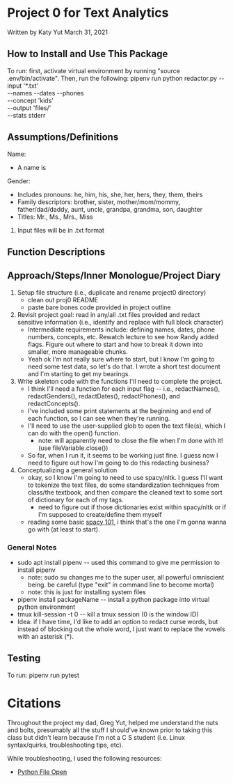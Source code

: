 # Project 0 for Text Analytics
Written by Katy Yut
March 31, 2021

## How to Install and Use This Package
To run: first, activate virtual environment by running "source .env/bin/activate". Then, run the following:
pipenv run python redactor.py --input '\*.txt' \
                    --names --dates --phones \
                    --concept 'kids' \
                    --output 'files/' \
                    --stats stderr

## Assumptions/Definitions
Name:
* A name is

Gender:
* Includes pronouns: he, him, his, she, her, hers, they, them, theirs
* Family descriptors: brother, sister, mother/mom/mommy, father/dad/daddy, aunt, uncle, grandpa, grandma, son, daughter
* Titles: Mr., Ms., Mrs., Miss 

1. Input files will be in .txt format

## Function Descriptions


## Approach/Steps/Inner Monologue/Project Diary
1. Setup file structure (i.e., duplicate and rename project0 directory)
	+ clean out proj0 README
	+ paste bare bones code provided in project outline
2. Revisit project goal: read in any/all .txt files provided and redact sensitive information (i.e., identify and replace with full block character)
	+ Intermediate requirements include: defining names, dates, phone numbers, concepts, etc. Rewatch lecture to see how Randy added flags. Figure out where to start and how to break it down into smaller, more manageable chunks. 
	+ Yeah ok I'm not really sure where to start, but I know I'm going to need some test data, so let's do that. I wrote a short test document and I'm starting to get my bearings.
3. Write skeleton code with the functions I'll need to complete the project.
	+ I think I'll need a function for each input flag -- i.e., redactNames(), redactGenders(), redactDates(), redactPhones(), and redactConcepts().
	+ I've included some print statements at the beginning and end of each function, so I can see when they're running. 
	+ I'll need to use the user-supplied glob to open the text file(s), which I can do with the open() function.
		- note: will apparently need to close the file when I'm done with it! (use fileVariable.close())
	+ So far, when I run it, it seems to be working just fine. I guess now I need to figure out how I'm going to do this redacting business?
4. Conceptualizing a general solution
	+ okay, so I know I'm going to need to use spacy/nltk. I guess I'll want to tokenize the text files, do some standardization techniques from class/the textbook, and then compare the cleaned text to some sort of dictionary for each of my tags.
		- need to figure out if those dictionaries exist within spacy/nltk or if I'm supposed to create/define them myself
	+ reading some basic [spacy 101](https://spacy.io/usage/spacy-101), i think that's the one I'm gonna wanna go with (at least to start).

### General Notes
* sudo apt install pipenv -- used this command to give me permission to install pipenv
	+ note: sudo su changes me to the super user, all powerful omniscient being. be careful (type "exit" in command line to become mortal)
	+ note: this is just for installing system files
* pipenv install packageName -- install a python package into virtual python environment
* tmux kill-session -t 0 -- kill a tmux session (0 is the window ID)
* Idea: if I have time, I'd like to add an option to redact curse words, but instead of blocking out the whole word, I just want to replace the vowels with an asterisk (\*). 

## Testing
To run: pipenv run pytest


# Citations
Throughout the project my dad, Greg Yut, helped me understand the nuts and bolts, presumably all the stuff I should've known prior to taking this class but didn't learn because I'm not a C S student (i.e. Linux syntax/quirks, troubleshooting tips, etc). 

While troubleshooting, I used the following resources:
- [Python File Open](https://www.w3schools.com/python/python_file_open.asp)
